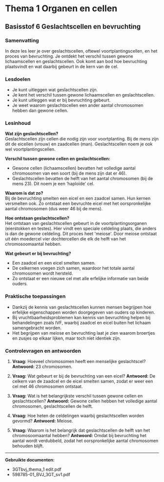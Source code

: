 # Thema 1 Organen en cellen

## Basisstof 6 Geslachtscellen en bevruchting

### Samenvatting

In deze les leer je over geslachtscellen, oftewel voortplantingscellen, en het proces van bevruchting. Je ontdekt het verschil tussen gewone lichaamscellen en geslachtscellen. Ook komt aan bod hoe bevruchting plaatsvindt en wat daarbij gebeurt in de kern van de cel.

### Lesdoelen

- Je kunt uitleggen wat geslachtscellen zijn.
- Je kent het verschil tussen gewone lichaamscellen en geslachtscellen.
- Je kunt uitleggen wat er bij bevruchting gebeurt.
- Je weet waarom geslachtscellen een ander aantal chromosomen hebben dan gewone cellen.

### Lesinhoud

**Wat zijn geslachtscellen?**  
Geslachtscellen zijn cellen die nodig zijn voor voortplanting. Bij de mens zijn dit de eicellen (vrouw) en zaadcellen (man). Geslachtscellen noem je ook wel voortplantingscellen.

**Verschil tussen gewone cellen en geslachtscellen:**  
- Gewone cellen (lichaamscellen) bevatten het volledige aantal chromosomen van een soort (bij de mens zijn dat er 46).
- Geslachtscellen bevatten de helft van het aantal chromosomen (bij de mens 23). Dit noem je een ‘haploïde’ cel.

**Waarom is dat zo?**  
Bij de bevruchting smelten een eicel en een zaadcel samen. Hun kernen versmelten ook. Zo ontstaat een bevruchte eicel met het oorspronkelijke aantal chromosomen (dus weer 46 bij de mens).

**Hoe ontstaan geslachtscellen?**  
Het ontstaan van geslachtscellen gebeurt in de voortplantingsorganen (eierstokken en testes). Hier vindt een speciale celdeling plaats, die anders is dan de gewone celdeling. Dit proces heet 'meiose'. Door meiose ontstaat uit één moedercel vier dochtercellen die elk de helft van het chromosoomaantal hebben.

**Wat gebeurt er bij bevruchting?**  
- Een zaadcel en een eicel smelten samen.
- De celkernen voegen zich samen, waardoor het totale aantal chromosomen wordt hersteld.
- Zo ontstaat er een nieuwe cel met alle erfelijke informatie van beide ouders.

### Praktische toepassingen

- Dankzij de kennis van geslachtscellen kunnen mensen begrijpen hoe erfelijke eigenschappen worden doorgegeven van ouders op kinderen.
- Bij vruchtbaarheidsproblemen kan kennis van bevruchting helpen bij behandelingen zoals IVF, waarbij zaadcel en eicel buiten het lichaam samengebracht worden.
- Het begrijpen van meiose en bevruchting laat je zien waarom broertjes en zusjes op elkaar lijken, maar toch niet identiek zijn.

### Controlevragen en antwoorden

1. **Vraag:** Hoeveel chromosomen heeft een menselijke geslachtscel?
   **Antwoord:** 23 chromosomen.

2. **Vraag:** Wat gebeurt er bij de bevruchting van een eicel?
   **Antwoord:** De celkern van de zaadcel en de eicel smelten samen, zodat er weer een cel met 46 chromosomen ontstaat.

3. **Vraag:** Wat is het belangrijkste verschil tussen gewone cellen en geslachtscellen?
   **Antwoord:** Gewone cellen hebben het volledige aantal chromosomen, geslachtscellen de helft.

4. **Vraag:** Hoe heten de celdelingen waarbij geslachtscellen worden gevormd?
   **Antwoord:** Meiose.

5. **Vraag:** Waarom is het belangrijk dat geslachtscellen de helft van het chromosoomaantal hebben?
   **Antwoord:** Omdat bij bevruchting het aantal wordt verdubbeld, zodat het oorspronkelijke aantal chromosomen behouden blijft.

---

**Gebruikte documenten:**  
- 3GTbvj_thema_1 edit.pdf  
- 598785-01_BVJ_3GT_sv1.pdf